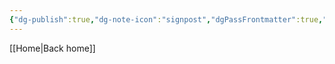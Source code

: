 ```yaml
---
{"dg-publish":true,"dg-note-icon":"signpost","dgPassFrontmatter":true,"noteIcon":"signpost","permalink":"/10-tags/lei-e-leis/","created":"2025-10-29T18:14:58.490+00:00","updated":"2025-10-29T18:15:03.393+00:00"}
---
```


[[Home\|Back home]]